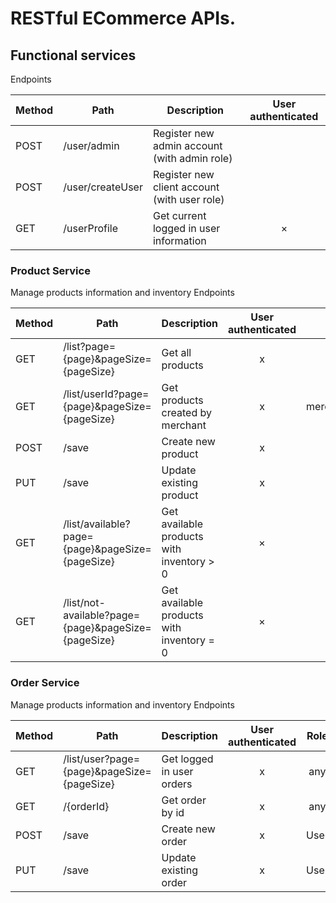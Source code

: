 # RESTful ECommerce APIs.

## Functional services

Endpoints

Method	| Path	| Description	| User authenticated	
------------- | ------------------------- | ------------- |:-------------:|
POST	| /user/admin	| Register new admin account (with admin role)	|  
POST	| /user/createUser	| Register new client account	(with user role)|   | 
GET	| /userProfile	| Get current logged in user information | × 

### Product Service
Manage products information and inventory
Endpoints

Method	| Path	| Description	| User authenticated	| Role
------------- | ------------------------- | ------------- |:-------------:| :-------------:|
GET	| /list?page={page}&pageSize={pageSize}	| Get all products	|  x | any |
GET	| /list/userId?page={page}&pageSize={pageSize}		| Get products created by merchant	|  x | merchant,admin |
POST| /save	| Create new product| x  | Admin |
PUT	| /save	| Update existing product| x  | Admin |
GET	| /list/available?page={page}&pageSize={pageSize}		| Get available products with inventory > 0 | × | any
GET	| /list/not-available?page={page}&pageSize={pageSize}		| Get available products with inventory = 0 | × | any

### Order Service
Manage products information and inventory
Endpoints

Method	| Path	| Description	| User authenticated	| Role
------------- | ------------------------- | ------------- |:-------------:| :-------------:|
GET	| /list/user?page={page}&pageSize={pageSize}		| Get logged in user orders	|  x | any |
GET	| /{orderId}	| Get order by id	|  x | any |
POST| /save	| Create new order| x  | User |
PUT	| /save	| Update existing order| x  | User |
